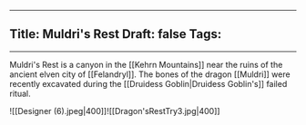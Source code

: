 
---
Title: Muldri's Rest
Draft: false
Tags:
  - 
---

Muldri's Rest is a canyon in the [[Kehrn Mountains]] near the ruins of the ancient elven city of [[Felandryl]]. The bones of the dragon [[Muldri]] were recently excavated during the [[Druidess Goblin|Druidess Goblin's]] failed ritual. 


![[Designer (6).jpeg|400]]![[Dragon'sRestTry3.jpg|400]]